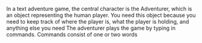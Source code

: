 In a text adventure game, the central character is the Adventurer, which is an object representing the human player. You need this object because you need to keep track of where the player is, what the player is holding, and anything else you need The adventurer plays the game by typing in commands. Commands consist of one or two words
